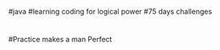 #java
#learning coding for logical power
#75 days challenges 
#
#
#
#
#
#
#
#
#
#
#
#Practice makes a man Perfect
